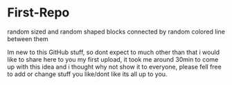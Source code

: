# First-Repo
random sized and random shaped blocks connected by random colored line between them

Im new to this GitHub stuff, so dont expect to much other than that i would like to share here to you my first upload, it took me around 30min to come up with this idea and i thought why not show it to everyone, please fell free to add or change stuff you like/dont like its all up to you.
